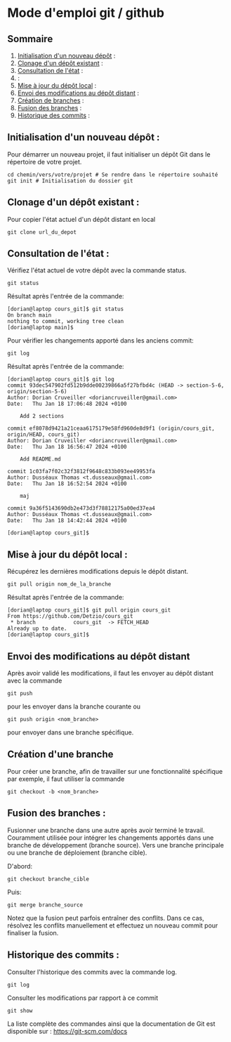 # Mode d'emploi git / github

## Sommaire


1. [Initialisation d'un nouveau dépôt](https://github.com/Detzio/cours_git?tab=readme-ov-file#initialisation-dun-nouveau-d%C3%A9p%C3%B4t-) :	
2. [Clonage d'un dépôt existant](https://github.com/Detzio/cours_git?tab=readme-ov-file#clonage-dun-d%C3%A9p%C3%B4t-existant-) :	
3. [Consultation de l'état](https://github.com/Detzio/cours_git?tab=readme-ov-file#consultation-de-l%C3%A9tat-) :
4. []() :
5. [Mise à jour du dépôt local](https://github.com/Detzio/cours_git?tab=readme-ov-file#mise-%C3%A0-jour-du-d%C3%A9p%C3%B4t-local-) :	
6. [Envoi des modifications au dépôt distant](https://github.com/Detzio/cours_git?tab=readme-ov-file#envoi-des-modifications-au-d%C3%A9p%C3%B4t-distant) :
7. [Création de branches](https://github.com/Detzio/cours_git?tab=readme-ov-file#cr%C3%A9ation-dune-branche) :	
8. [Fusion des branches](https://github.com/Detzio/cours_git?tab=readme-ov-file#fusion-des-branches-) :	
9. [Historique des commits](https://github.com/Detzio/cours_git?tab=readme-ov-file#historique-des-commits-) :	



## Initialisation d'un nouveau dépôt :
Pour démarrer un nouveau projet, il faut initialiser un dépôt Git dans le répertoire de votre projet.
```
cd chemin/vers/votre/projet # Se rendre dans le répertoire souhaité
git init # Initialisation du dossier git
```

## Clonage d'un dépôt existant :
Pour copier l'état actuel d'un dépôt distant en local
```
git clone url_du_depot
```

## Consultation de l'état : 
Vérifiez l'état actuel de votre dépôt avec la commande status.

```
git status
```

Résultat après l'entrée de la commande:
```
[dorian@laptop cours_git]$ git status
On branch main
nothing to commit, working tree clean
[dorian@laptop main]$
```

Pour vérifier les changements apporté dans les anciens commit:

```
git log
```

Résultat après l'entrée de la commande:
```
[dorian@laptop cours_git]$ git log
commit 93dec547902fd512b9dde00239866a5f27bfbd4c (HEAD -> section-5-6, origin/section-5-6)
Author: Dorian Cruveiller <doriancruveiller@gmail.com>
Date:   Thu Jan 18 17:06:48 2024 +0100

    Add 2 sections

commit ef8078d9421a21ceaa6175179e58fd960de8d9f1 (origin/cours_git, origin/HEAD, cours_git)
Author: Dorian Cruveiller <doriancruveiller@gmail.com>
Date:   Thu Jan 18 16:56:47 2024 +0100

    Add README.md

commit 1c03fa7f02c32f3812f9648c833b093ee49953fa
Author: Dusséaux Thomas <t.dusseaux@gmail.com>
Date:   Thu Jan 18 16:52:54 2024 +0100

    maj

commit 9a36f5143690db2e473d3f78812175a00ed37ea4
Author: Dusséaux Thomas <t.dusseaux@gmail.com>
Date:   Thu Jan 18 14:42:44 2024 +0100

[dorian@laptop cours_git]$
```

## Mise à jour du dépôt local :
Récupérez les dernières modifications depuis le dépôt distant.
```
git pull origin nom_de_la_branche
```

Résultat après l'entrée de la commande:
```
[dorian@laptop cours_git]$ git pull origin cours_git
From https://github.com/Detzio/cours_git
 * branch            cours_git  -> FETCH_HEAD
Already up to date.
[dorian@laptop cours_git]$
```

## Envoi des modifications au dépôt distant
Après avoir validé les modifications, il faut les envoyer au dépôt distant avec la commande 
```
git push
```
pour les envoyer dans la branche courante ou 
```
git push origin <nom_branche>
```
pour envoyer dans une branche spécifique.

## Création d'une branche
Pour créer une branche, afin de travailler sur une fonctionnalité spécifique par exemple, il faut utiliser la commande 
```
git checkout -b <nom_branche>
```

## Fusion des branches : 
Fusionner une branche dans une autre après avoir terminé le travail. 
Couramment utilisée pour intégrer les changements apportés dans une branche de développement (branche source).
Vers une branche principale ou une branche de déploiement (branche cible).

D'abord:
```
git checkout branche_cible
```

Puis:
```
git merge branche_source
```

Notez que la fusion peut parfois entraîner des conflits. Dans ce cas, résolvez les conflits manuellement et effectuez un nouveau commit pour finaliser la fusion.

## Historique des commits : 
Consulter l'historique des commits avec la commande log.
```
git log
```

Consulter les modifications par rapport à ce commit
```
git show
```

La liste complète des commandes ainsi que la documentation de Git est disponible sur : https://git-scm.com/docs
